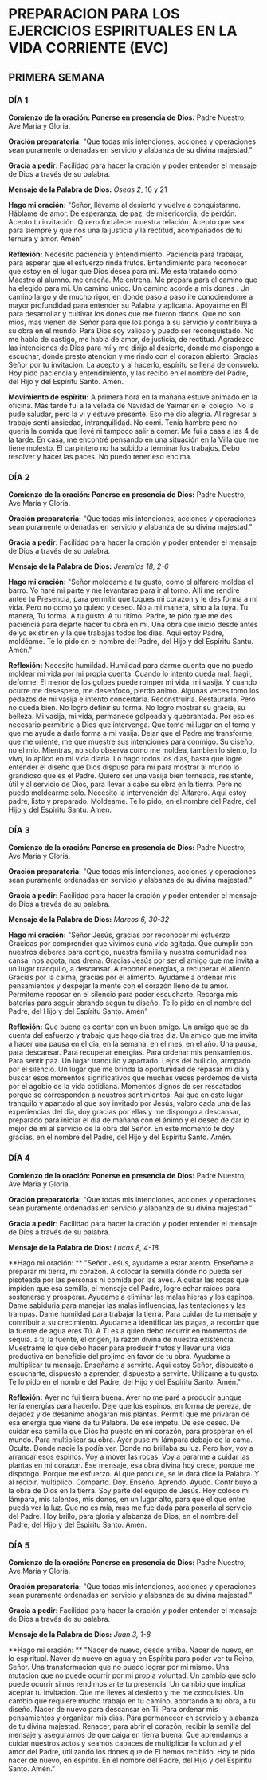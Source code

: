 # PREPARACION PARA LOS EJERCICIOS ESPIRITUALES EN LA VIDA CORRIENTE (EVC)

## PRIMERA SEMANA

### DÍA 1

**Comienzo de la oración: Ponerse en presencia de Dios:** Padre Nuestro, Ave María y Gloria.

**Oración preparatoria:** "Que todas mis intenciones, acciones y operaciones sean puramente ordenadas en servicio y alabanza de su divina majestad."

**Gracia a pedir**: Facilidad para hacer la oración y poder entender el mensaje de Dios a través de su palabra.

**Mensaje de la Palabra de Dios:** _Oseas_ _2_, 16 y 21

**Hago mi oración:** "Señor, llévame al desierto y vuelve a conquistarme. Háblame de amor. De esperanza, de paz, de misericordia, de perdón. Acepto tu invitación. Quiero fortalecer nuestra relación. Acepto que sea para siempre y que nos una la justicia y la rectitud, acompañados de tu ternura y amor. Amén"

**Reflexión:** Necesito paciencia y entendimiento. Paciencia para trabajar, para esperar que el esfuerzo rinda frutos. Entendimiento para reconocer que estoy en el lugar que Dios desea para mi. Me esta tratando como Maestro al alumno. me enseña. Me entrena. Me prepara para el camino que ha elegido para mi. Un camino unico. Un camino acorde a mis dones . Un camino largo y de mucho rigor, en donde paso a paso ire conociendome a mayor profundidad para entender su Palabra y aplicarla. Apoyarme en El para desarrollar y cultivar los dones que me fueron dados. Que no son míos, mas vienen del Señor para que los ponga a su servicio y contribuya a su obra en el mundo. Para Dios soy valioso y puedo ser reconquistado. No me habla de castigo, me habla de amor, de justicia, de rectitud. Agradezco las intenciones de Dios para mí y me dirijo al desierto, donde me dispongo a escuchar, donde presto atencion y me rindo con el corazón abierto. Gracias Señor por tu invitación. La acepto y al hacerlo, espíritu se llena de consuelo. Hoy pido paciencia y entendimiento, y las recibo en el nombre del Padre, del Hijo y del Espíritu Santo. Amén.

**Movimiento de espíritu:** A primera hora en la mañana estuve animado en la oficina. Más tarde fui a la velada de Navidad de Yaimar en el colegio. No la pude saludar, pero la vi y estuve presente. Eso me dio alegria. Al regresar al trabajo sentí ansiedad, intranquilidad. No comi. Tenía hambre pero no queria la comida que llevé ni tampoco salir a comer. Me fui a casa a las 4 de la tarde. En casa, me encontré pensando en una situación en la Villa que me tiene molesto. El carpintero no ha subido a terminar los trabajos. Debo resolver y hacer las paces. No puedo tener eso encima.

### DÍA 2

**Comienzo de la oración: Ponerse en presencia de Dios:** Padre Nuestro, Ave María y Gloria.

**Oración preparatoria:** "Que todas mis intenciones, acciones y operaciones sean puramente ordenadas en servicio y alabanza de su divina majestad."

**Gracia a pedir**: Facilidad para hacer la oración y poder entender el mensaje de Dios a través de su palabra.

**Mensaje de la Palabra de Dios:** _Jeremías 18, 2-6_

**Hago mi oración:** "Señor moldeame a tu gusto, como el alfarero moldea el barro. Yo haré mi parte y me levantarae para ir al torno. Alli me rendire antee tu Presencia, para permitir que toques mi corazon y le des forma a mi vida. Pero no como yo quiero y deseo. No a mi manera, sino a la tuya. Tu manera, Tu forma. A tu gusto. A tu ritimo. Padre, te pido que me des paciencia para dejarte hacer tu obra en mi. Una obra que inicio desde antes de yo existir en y la que trabajas todos los dias. Aqui estoy  Padre, moldéame. Te lo pido en el nombre del Padre, del Hijo y del Espíritu Santu. Amén."

**Reflexión:** Necesito humildad. Humildad para darme cuenta que no puedo moldear mi vida por mi propia cuenta. Cuando lo intento queda mal, fragil, deforme. El menor de los golpes puede romper mi vida, mi vasija. Y cuando ocurre me desespero, me desenfoco, pierdo animo. Algunas veces tomo los pedazos de mi vasija e intento concertarla. Reconstruirla. Restaurarla. Pero no queda bien. No logro definir su forma. No logro mostrar su gracia, su belleza. Mi vasija, mi vida, permanece golpeada y quebrantada. Por eso es necesario permitirle a Dios que intervenga. Que tome mi lugar en el torno y que me ayude a darle forma a mi vasija. Dejar que el Padre me transforme, que me oriente, me que muestre sus intenciones para conmigo. Su diseño, no el mío. Mientras, no solo observa como me moldea, tambien lo siento, lo vivo, lo aplico en mi vida diaria. Lo hago todos los dias, hasta que logre entender el diseño que Dios dispuso para mi para mostrar al mundo lo grandioso que es el Padre.  Quiero ser una vasija bien torneada, resistente, útil y al servicio de Dios, para llevar a cabo su obra en la tierra. Pero no puedo moldearme solo. Necesito la intervención del Alfarero. Aqui estoy padre, listo y preparado. Moldeame. Te lo pido, en el nombre del Padre, del Hijo y del Espiritu Santu. Amen.

### DÍA 3

**Comienzo de la oración: Ponerse en presencia de Dios:** Padre Nuestro, Ave María y Gloria.

**Oración preparatoria:** "Que todas mis intenciones, acciones y operaciones sean puramente ordenadas en servicio y alabanza de su divina majestad."

**Gracia a pedir**: Facilidad para hacer la oración y poder entender el mensaje de Dios a través de su palabra.

**Mensaje de la Palabra de Dios:** *Marcos 6, 30-32*

**Hago mi oración:** "Señor Jesús, gracias por reconocer mi esfuerzo Gracicas por comprender que vivimos euna vida agitada. Que cumplir con nuestros deberes para contigo, nuestra familia y nuestra comunidad nos cansa, nos agota, nos drena. Gracias Jesús por ser el amigo que me invita a un lugar tranquilo, a descansar. A reponer energías, a recuperar el aliento. Gracias por la calma, gracias por el alimento. Ayudame a ordenar mis pensamientos y despejar la mente con el corazón lleno de tu amor. Permiteme reposar en el silencio para poder escucharte. Recarga mis baterías para seguir obrando según tu diseño. Te lo pido en el nombre del Padre, del Hijo y del Espíritu Santo. Amén"

**Reflexión:** Que bueno es contar con un buen amigo. Un amigo que se da cuenta del esfuerzo y trabajo que hago dia tras dia. Un amigo que me invita a hacer una pausa en el dia, en la semana, en el mes, en el año. Una pausa, para descansar. Para recuperar energias. Para ordenar mis pensamientos. Para sentir paz. Un lugar tranquilo y apartado. Lejos del bullicio, arropado por el silencio. Un lugar que me brinda la oportunidad de repasar mi día y buscar esos momentos significativos que muchas veces perdemos de vista por el agobio de la vida cotidiana. Momentos dignos de ser rescatados porque se corresponden a neustros sentimientos. Asi que en este lugar tranquilo y apartado al que soy invitado por Jesús, valoro cada una de las experiencias del día, doy gracias por ellas y me dispongo a descansar, preparado para iniciar el dia de mañana con el ánimo y el deseo de dar lo mejor de mí al servicio de la obra del Señor. En este momento te doy gracias, en el nombre del Padre, del Hijo y del Espíritu Santo. Amén.

### DÍA 4

**Comienzo de la oración: Ponerse en presencia de Dios:** Padre Nuestro, Ave María y Gloria.

**Oración preparatoria:** "Que todas mis intenciones, acciones y operaciones sean puramente ordenadas en servicio y alabanza de su divina majestad."

**Gracia a pedir**: Facilidad para hacer la oración y poder entender el mensaje de Dios a través de su palabra.

**Mensaje de la Palabra de Dios:** *Lucas 8, 4-18*

**Hago mi oración: ** "Señor Jeśus, ayudame a estar atento. Enseñame a preparar mi tierra, mi corazon. A colocar la semilla donde no pueda ser pisoteada por las personas ni comida por las aves. A quitar las rocas que impiden que esa semilla, el mensaje del Padre, logre echar raices para sostenerse y prosperar. Ayudame a eliminar las malas hieras y los espinos. Dame sabiduria para manejar las malas influencias, las tentaciones y las trampas. Dame humildad para trabajar la tierra. Para cuidar de tu mensaje y contribuir a su crecimiento. Ayudame a identificar las plagas, a recordar que la fuente de agua eres Tú. A Ti es a quien debo recurrir en momentos de sequia. a ti, la fuente, el origen, la razon divina de nuestra existencia. Muestrame lo que debo hacer para producir frutos y llevar una vida productiva en beneficio del projimo en favor de tu obra. Ayudame a multiplicar tu mensaje. Enseñame a servirte. Aqui estoy Señor, dispuesto a escucharte, dispuesto a aprender, dispuesto a servirte. Utilizame a tu gusto. Te lo pido en el nombre del Padre, del Hijo y del Espíritu Santo. Amén."

**Reflexión:** Ayer no fui tierra buena. Ayer no me paré a producir aunque tenía energías para hacerlo. Deje que los espinos, en forma de pereza, de dejadez y de desanimo ahogaran mis plantas. Permiti que me privaran de esa energía que viene de tu Palabra. De ese impetu. De ese deseo. De cuidar esa semilla que Dios ha puesto en mi corazón, para prosperar en el mundo. Para multiplicar su obra. Ayer puse mi lámpara debajo de la cama. Oculta. Donde nadie la podía ver. Donde no brillaba su luz. Pero hoy, voy a arrancar esos espinos. Voy a mover las rocas. Voy a pararme a cuidar las plantas en mi corazon. Ese mensaje, esa obra divina hoy crece, porque me dispongo. Porque me esfuerzo. Al que produce, se le dará dice la Palabra. Y al recibir, multiplico. Comparto. Doy. Enseño. Aprendo. Ayudo. Contribuyo a la obra de Dios en la tierra. Soy parte del equipo de Jesús. Hoy coloco mi lámpara, mis talentos, mis dones, en un lugar alto, para que el que entre pueda ver la luz. Que no es mía,  mas me fue dada para ponerla al servicio del Padre. Hoy brillo, para gloria y alabanza de Dios, en el nombre del Padre, del Hijo y del Espiritu Santo. Amén.

### DÍA 5

**Comienzo de la oración: Ponerse en presencia de Dios:** Padre Nuestro, Ave María y Gloria.

**Oración preparatoria:** "Que todas mis intenciones, acciones y operaciones sean puramente ordenadas en servicio y alabanza de su divina majestad."

**Gracia a pedir**: Facilidad para hacer la oración y poder entender el mensaje de Dios a través de su palabra.

**Mensaje de la Palabra de Dios:** *Juan 3, 1-8*

**Hago mi oración: ** "Nacer de nuevo, desde arriba. Nacer de nuevo, en lo espiritual. Naver de nuevo en agua y en Espíritu para poder ver tu Reino, Señor. Una transformacion que no puedo lograr por mi mismo. Una mutacion que no puede ocurrir por mi propia voluntad. Un cambio que solo puede ocurrir si nos rendimos ante tu presencia. Un cambio que implica aceptar tu invitacion. Que me lleves al desierto y me me conquistes. Un cambio que requiere mucho trabajo en tu camino, aportando a tu obra, a tu diseño. Nacer de nuevo para descansar en Ti. Para ordenar mis pensamientos y organizar mis dias. Para permanecer en servicio y alabanza de tu divina majestad. Renacer, para abrir el corazón, recibir la semilla del mensaje y asegurarnos de que caiga en tierra buena. Que aprendamos a cuidar nuestros actos y seamos capaces de multiplicar la voluntad y el amor del Padre, utilizando los dones que de El hemos recibido. Hoy te pido nacer de nuevo, en espíritu. En el nombre del Padre, del Hijo y del Espíritu Santo. Amén."

  
